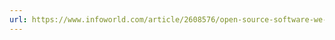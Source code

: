 ```yaml
---
url: https://www.infoworld.com/article/2608576/open-source-software-we-re-living-in-a-post-open-source-world.html
---
```

